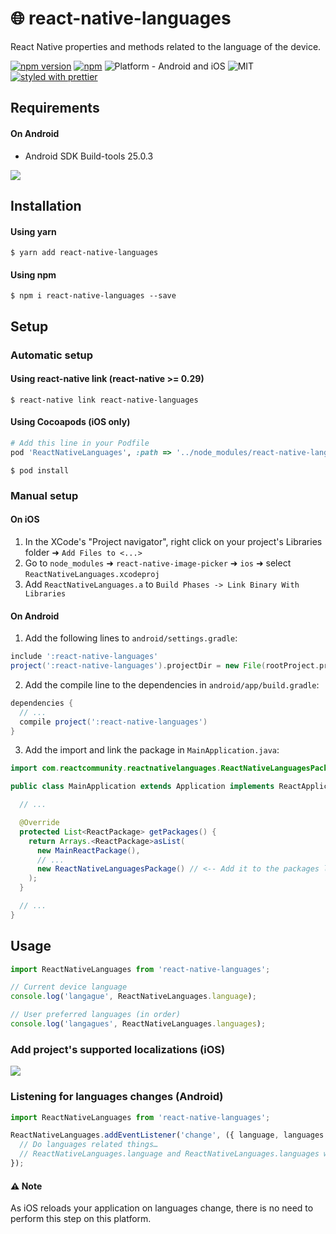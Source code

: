 # 🌐 react-native-languages

React Native properties and methods related to the language of the device.

[![npm version](https://badge.fury.io/js/react-native-languages.svg)](https://badge.fury.io/js/react-native-languages) [![npm](https://img.shields.io/npm/dt/react-native-languages.svg)](https://www.npmjs.org/package/react-native-languages) ![Platform - Android and iOS](https://img.shields.io/badge/platform-Android%20%7C%20iOS-yellow.svg) ![MIT](https://img.shields.io/dub/l/vibe-d.svg) [![styled with prettier](https://img.shields.io/badge/styled_with-prettier-ff69b4.svg)](https://github.com/prettier/prettier)

## Requirements

#### On Android

- Android SDK Build-tools 25.0.3

![](https://github.com/react-community/react-native-languages/blob/master/docs/android-build-tools.png?raw=true)

## Installation

#### Using yarn
```
$ yarn add react-native-languages
```

#### Using npm
```
$ npm i react-native-languages --save
```

## Setup

### Automatic setup

#### Using react-native link (react-native >= 0.29)

```
$ react-native link react-native-languages
```

#### Using Cocoapods (iOS only)

```ruby
# Add this line in your Podfile
pod 'ReactNativeLanguages', :path => '../node_modules/react-native-languages'
```

```
$ pod install
```

### Manual setup

#### On iOS

1. In the XCode's "Project navigator", right click on your project's Libraries folder ➜ `Add Files to <...>`
2. Go to `node_modules` ➜ `react-native-image-picker` ➜ `ios` ➜ select `ReactNativeLanguages.xcodeproj`
3. Add `ReactNativeLanguages.a` to `Build Phases -> Link Binary With Libraries`

#### On Android

1. Add the following lines to `android/settings.gradle`:

```gradle
include ':react-native-languages'
project(':react-native-languages').projectDir = new File(rootProject.projectDir, '../node_modules/react-native-languages/android')
```

2. Add the compile line to the dependencies in `android/app/build.gradle`:

```gradle
dependencies {
  // ...
  compile project(':react-native-languages')
}
```

3. Add the import and link the package in `MainApplication.java`:

```java
import com.reactcommunity.reactnativelanguages.ReactNativeLanguagesPackage; // <-- Add the ReactNativeLanguages import

public class MainApplication extends Application implements ReactApplication {

  // ...

  @Override
  protected List<ReactPackage> getPackages() {
    return Arrays.<ReactPackage>asList(
      new MainReactPackage(),
      // ...
      new ReactNativeLanguagesPackage() // <-- Add it to the packages list
    );
  }

  // ...
}
```

## Usage

```javascript
import ReactNativeLanguages from 'react-native-languages';

// Current device language
console.log('langague', ReactNativeLanguages.language);

// User preferred languages (in order)
console.log('langagues', ReactNativeLanguages.languages);
```

### Add project's supported localizations (iOS)

![](https://github.com/react-community/react-native-languages/blob/master/docs/xcode-adding-locales?raw=true)

### Listening for languages changes (Android)

```javascript
import ReactNativeLanguages from 'react-native-languages';

ReactNativeLanguages.addEventListener('change', ({ language, languages }) => {
  // Do languages related things…
  // ReactNativeLanguages.language and ReactNativeLanguages.languages will be correct too !
});
```

#### ⚠️ Note

As iOS reloads your application on languages change, there is no need to perform this step on this platform.
